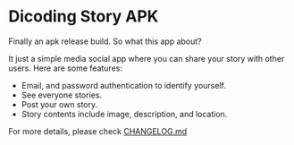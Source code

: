 <!-- End-User Release Note -->

# Dicoding Story APK

Finally an apk release build. So what this app about?

It just a simple media social app where you can share your story with other
users. Here are some features:

- Email, and password authentication to identify yourself.
- See everyone stories.
- Post your own story.
- Story contents include image, description, and location.

For more details, please check
[CHANGELOG.md](https://github.com/KeidsID/dicoding_story_fl/blob/main/CHANGELOG.md)
